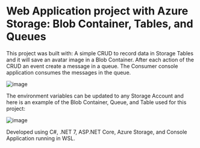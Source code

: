 # Web Application project with Azure Storage: Blob Container, Tables, and Queues

This project was built with:
A simple CRUD to record data in Storage Tables and it will save an avatar image in a Blob Container.
After each action of the CRUD an event create a message in a queue.
The Consumer console application consumes the messages in the queue.


![image](https://github.com/marcelonespoli/AzureStorage/assets/23698989/25e60b03-9c7a-4ae3-aa4e-b8a2409b88b0)


The environment variables can be updated to any Storage Account and here is an example of the Blob Container, Queue, and Table used for this project:

![image](https://github.com/marcelonespoli/AzureStorage/assets/23698989/d98adb51-21e8-407b-8e17-76953245b961)


Developed using C#, .NET 7, ASP.NET Core, Azure Storage, and Console Application running in WSL.
